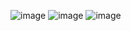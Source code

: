 ![image](https://github.com/anannyasaha/Indigenous-Population-in-Inmates/assets/55306236/3984f4bb-fea0-4ac6-aae7-9dba6d08b8b3)
![image](https://github.com/anannyasaha/Indigenous-Population-in-Inmates/assets/55306236/c648d695-dd65-4817-85fa-980cb6f59709)
![image](https://github.com/anannyasaha/Indigenous-Population-in-Inmates/assets/55306236/649b91cf-62dc-4a9d-9652-2f597a4a9db1)
